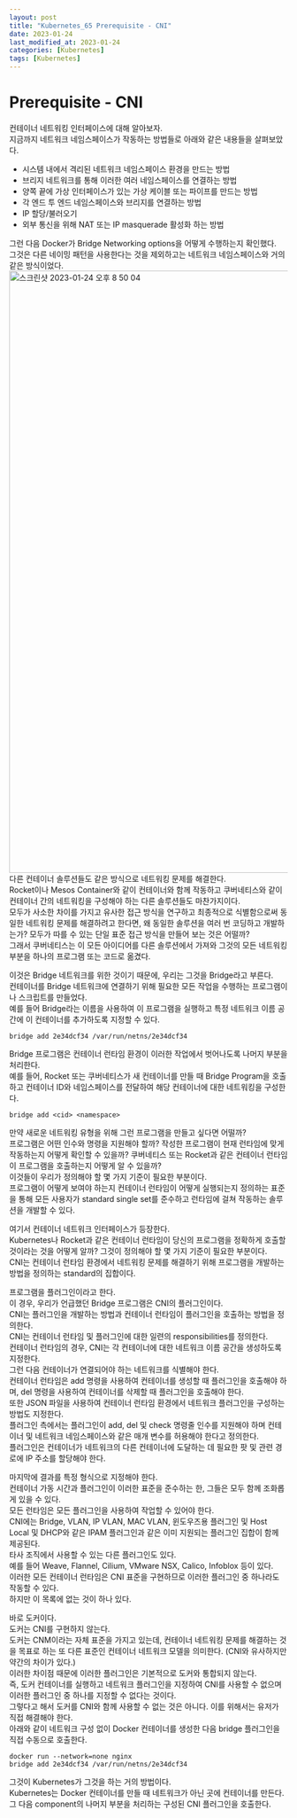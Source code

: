 ```yaml
---
layout: post
title: "Kubernetes_65 Prerequisite - CNI"
date: 2023-01-24
last_modified_at: 2023-01-24
categories: [Kubernetes]
tags: [Kubernetes]
---
```


# Prerequisite - CNI

컨테이너 네트워킹 인터페이스에 대해 알아보자.   
지금까지 네트워크 네임스페이스가 작동하는 방법들로 아래와 같은 내용들을 살펴보았다.   
- 시스템 내에서 격리된 네트워크 네임스페이스 환경을 만드는 방법   
- 브리지 네트워크를 통해 이러한 여러 네임스페이스를 연결하는 방법   
- 양쪽 끝에 가상 인터페이스가 있는 가상 케이블 또는 파이프를 만드는 방법   
- 각 엔드 투 엔드 네임스페이스와 브리지를 연결하는 방법   
- IP 할당/불러오기   
- 외부 통신을 위해 NAT 또는 IP masquerade 활성화 하는 방법   

그런 다음 Docker가 Bridge Networking options을 어떻게 수행하는지 확인했다.   
그것은 다른 네이밍 패턴을 사용한다는 것을 제외하고는 네트워크 네임스페이스와 거의 같은 방식이었다.   
<img width="1087" alt="스크린샷 2023-01-24 오후 8 50 04" src="https://user-images.githubusercontent.com/83587720/214284329-d42baae5-3a9a-4c9a-9d6b-1eb9efcdd2b6.png">   
다른 컨테이너 솔루션들도 같은 방식으로 네트워킹 문제를 해결한다.    
Rocket이나 Mesos Container와 같이 컨테이너와 함께 작동하고 쿠버네티스와 같이 컨테이너 간의 네트워킹을 구성해야 하는 다른 솔루션들도 마찬가지이다.   
모두가 사소한 차이를 가지고 유사한 접근 방식을 연구하고 최종적으로 식별함으로써 동일한 네트워킹 문제를 해결하려고 한다면, 왜 동일한 솔루션을 여러 번 코딩하고 개발하는가? 모두가 따를 수 있는 단일 표준 접근 방식을 만들어 보는 것은 어떨까?    
그래서 쿠버네티스는 이 모든 아이디어를 다른 솔루션에서 가져와 그것의 모든 네트워킹 부분을 하나의 프로그램 또는 코드로 옮겼다.   

이것은 Bridge 네트워크를 위한 것이기 때문에, 우리는 그것을 Bridge라고 부른다.   
컨테이너를 Bridge 네트워크에 연결하기 위해 필요한 모든 작업을 수행하는 프로그램이나 스크립트를 만들었다.   
예를 들어 Bridge라는 이름을 사용하여 이 프로그램을 실행하고 특정 네트워크 이름 공간에 이 컨테이너를 추가하도록 지정할 수 있다.   
```
bridge add 2e34dcf34 /var/run/netns/2e34dcf34
```

Bridge 프로그램은 컨테이너 런타임 환경이 이러한 작업에서 벗어나도록 나머지 부분을 처리한다.   
예를 들어, Rocket 또는 쿠버네티스가 새 컨테이너를 만들 때 Bridge Program을 호출하고 컨테이너 ID와 네임스페이스를 전달하여 해당 컨테이너에 대한 네트워킹을 구성한다.   
```
bridge add <cid> <namespace>
```

만약 새로운 네트워킹 유형을 위해 그런 프로그램을 만들고 싶다면 어떨까?    
프로그램은 어떤 인수와 명령을 지원해야 할까? 작성한 프로그램이 현재 런타임에 맞게 작동하는지 어떻게 확인할 수 있을까? 쿠버네티스 또는 Rocket과 같은 컨테이너 런타임이 프로그램을 호출하는지 어떻게 알 수 있을까?    
이것들이 우리가 정의해야 할 몇 가지 기준이 필요한 부분이다.   
프로그램이 어떻게 보여야 하는지 컨테이너 런타임이 어떻게 실행되는지 정의하는 표준을 통해 모든 사용자가 standard single set를 준수하고 런타임에 걸쳐 작동하는 솔루션을 개발할 수 있다.   

여기서 컨테이너 네트워크 인터페이스가 등장한다.   
Kubernetes나 Rocket과 같은 컨테이너 런타임이 당신의 프로그램을 정확하게 호출할 것이라는 것을 어떻게 알까? 그것이 정의해야 할 몇 가지 기준이 필요한 부분이다.   
CNI는 컨테이너 런타임 환경에서 네트워킹 문제를 해결하기 위해 프로그램을 개발하는 방법을 정의하는 standard의 집합이다.   

프로그램을 플러그인이라고 한다.   
이 경우, 우리가 언급했던 Bridge 프로그램은 CNI의 플러그인이다.   
CNI는 플러그인을 개발하는 방법과 컨테이너 런타임이 플러그인을 호출하는 방법을 정의한다.   
CNI는 컨테이너 런타임 및 플러그인에 대한 일련의 responsibilities를 정의한다.   
컨테이너 런타임의 경우, CNI는 각 컨테이너에 대한 네트워크 이름 공간을 생성하도록 지정한다.   
그런 다음 컨테이너가 연결되어야 하는 네트워크를 식별해야 한다.    
컨테이너 런타임은 add 명령을 사용하여 컨테이너를 생성할 때 플러그인을 호출해야 하며, del 명령을 사용하여 컨테이너를 삭제할 때 플러그인을 호출해야 한다.   
또한 JSON 파일을 사용하여 컨테이너 런타임 환경에서 네트워크 플러그인을 구성하는 방법도 지정한다.   
플러그인 측에서는 플러그인이 add, del 및 check 명령줄 인수를 지원해야 하며 컨테이너 및 네트워크 네임스페이스와 같은 매개 변수를 허용해야 한다고 정의한다.   
플러그인은 컨테이너가 네트워크의 다른 컨테이너에 도달하는 데 필요한 팟 및 관련 경로에 IP 주소를 할당해야 한다.   

마지막에 결과를 특정 형식으로 지정해야 한다.   
컨테이너 가동 시간과 플러그인이 이러한 표준을 준수하는 한, 그들은 모두 함께 조화롭게 있을 수 있다.   
모든 런타임은 모든 플러그인을 사용하여 작업할 수 있어야 한다.   
CNI에는 Bridge, VLAN, IP VLAN, MAC VLAN, 윈도우즈용 플러그인 및 Host Local 및 DHCP와 같은 IPAM 플러그인과 같은 이미 지원되는 플러그인 집합이 함께 제공된다.   
타사 조직에서 사용할 수 있는 다른 플러그인도 있다.   
예를 들어 Weave, Flannel, Cilium, VMware NSX, Calico, Infoblox 등이 있다.   
이러한 모든 컨테이너 런타임은 CNI 표준을 구현하므로 이러한 플러그인 중 하나라도 작동할 수 있다.   
하지만 이 목록에 없는 것이 하나 있다.   

바로 도커이다.   
도커는 CNI를 구현하지 않는다.   
도커는 CNM이라는 자체 표준을 가지고 있는데, 컨테이너 네트워킹 문제를 해결하는 것을 목표로 하는 또 다른 표준인 컨테이너 네트워크 모델을 의미한다. (CNI와 유사하지만 약간의 차이가 있다.)   
이러한 차이점 때문에 이러한 플러그인은 기본적으로 도커와 통합되지 않는다.    
즉, 도커 컨테이너를 실행하고 네트워크 플러그인을 지정하여 CNI를 사용할 수 없으며 이러한 플러그인 중 하나를 지정할 수 없다는 것이다.   
그렇다고 해서 도커를 CNI와 함께 사용할 수 없는 것은 아니다. 이를 위해서는 유저가 직접 해결해야 한다.   
아래와 같이 네트워크 구성 없이 Docker 컨테이너를 생성한 다음 bridge 플러그인을 직접 수동으로 호출한다.   
```
docker run --network=none nginx
bridge add 2e34dcf34 /var/run/netns/2e34dcf34
```
그것이 Kubernetes가 그것을 하는 거의 방법이다.   
Kubernetes는 Docker 컨테이너를 만들 때 네트워크가 아닌 곳에 컨테이너를 만든다.   
그 다음 component의 나머지 부분을 처리하는 구성된 CNI 플러그인을 호출한다.   
